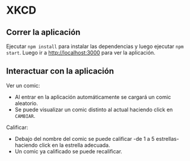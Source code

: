 # XKCD

## Correr la aplicación

Ejecutar `npm install` para instalar las dependencias y luego ejecutar `npm start`.  Luego ir a  [http://localhost:3000](http://localhost:3000) para ver la aplicación.

## Interactuar con la aplicación

Ver un comic:
- Al entrar en la aplicación automáticamente se cargará un comic aleatorio.
- Se puede visualizar un comic distinto al actual haciendo click en
`CAMBIAR`.

Calificar:
- Debajo del nombre del comic se puede calificar  -de 1 a 5 estrellas- haciendo click en la estrella adecuada.
- Un comic ya calificado se puede recalificar. 

